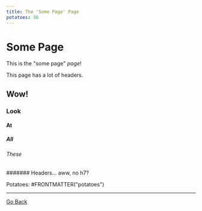 ```yaml
---
title: The 'Some Page' Page
potatoes: 56
---
```


# Some Page

This is the "some page" _page_!

This page has a lot of headers.

## Wow!

### Look

#### At

##### All

###### These

####### Headers... aww, no h7?

Potatoes: \#FRONTMATTER("potatoes")

---

[Go Back](/index)

